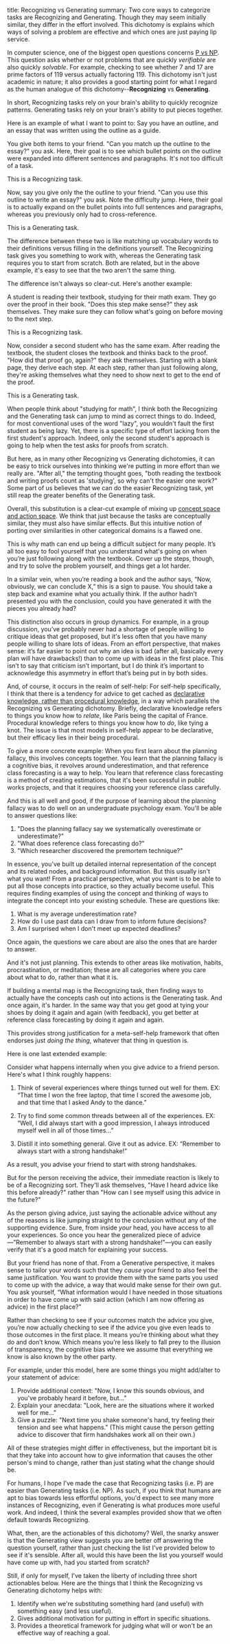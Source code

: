 title: Recognizing vs Generating
summary: Two core ways to categorize tasks are Recognizing and Generating. Though they may seem initially similar, they differ in the effort involved. This dichotomy is explains which ways of solving a problem are effective and which ones are just paying lip service.

In computer science, one of the biggest open questions concerns [P vs NP](https://en.wikipedia.org/wiki/P_versus_NP_problem). This question asks whether or not problems that are quickly *verifiable* are also quickly *solvable*. For example, checking to see whether 7 and 17 are prime factors of 119 versus actually factoring 119. This dichotomy isn't just academic in nature; it also provides a good starting point for what I regard as the human analogue of this dichotomy--**Recognizing** vs **Generating**.

In short, Recognizing tasks rely on your brain's ability to quickly recognize patterns. Generating tasks rely on your brain's ability to put pieces together. 

Here is an example of what I want to point to: Say you have an outline, and an essay that was written using the outline as a guide. 

You give both items to your friend. "Can you match up the outline to the essay?" you ask. Here, their goal is to see which bullet points on the outline were expanded into different sentences and paragraphs. It's not too difficult of a task.

This is a Recognizing task.

Now, say you give only the the outline to your friend. "Can you use this outline to write an essay?" you ask. Note the difficulty jump. Here, their goal is to actually expand on the bullet points into full sentences and paragraphs, whereas you previously only had to cross-reference. 

This is a Generating task.

The difference between these two is like matching up vocabulary words to their definitions versus filling in the definitions yourself. The Recognizing task gives you something to work with, whereas the Generating task requires you to start from scratch. Both are related, but in the above example, it's easy to see that the two aren't the same thing. 

The difference isn't always so clear-cut. Here's another example:

A student is reading their textbook, studying for their math exam. They go over the proof in their book. "Does this step make sense?" they ask themselves. They make sure they can follow what's going on before moving to the next step.

This is a Recognizing task.

Now, consider a second student who has the same exam. After reading the textbook, the student closes the textbook and thinks back to the proof. "How did that proof go, again?" they ask themselves. Starting with a blank page, they derive each step. At each step, rather than just following along, they're asking themselves what they need to show next to get to the end of the proof.

This is a Generating task.

When people think about "studying for math", I think both the Recognizing and the Generating task can jump to mind as correct things to do. Indeed, for most conventional uses of the word "lazy", you wouldn't fault the first student as being lazy. Yet, there is a specific type of effort lacking from the first student's approach. Indeed, only the second student's approach is going to help when the test asks for proofs from scratch.

But here, as in many other Recognizing vs Generating dichotomies, it can be easy to trick ourselves into thinking we're putting in more effort than we really are. "After all," the tempting thought goes, "both reading the textbook and writing proofs count as 'studying', so why can't the easier one work?" Some part of us believes that we can do the easier Recognizing task, yet still reap the greater benefits of the Generating task. 

Overall, this substitution is a clear-cut example of mixing up [concept space and action space](./concept-space-vs-action-space). We think that just because the tasks are conceptually similar, they must also have similar effects. But this intuitive notion of porting over similarities in other categorical domains is a flawed one. 

This is why math can end up being a difficult subject for many people. It’s all too easy to fool yourself that you understand what's going on when you’re just following along with the textbook. Cover up the steps, though, and try to solve the problem yourself, and things get a lot harder.

In a similar vein, when you’re reading a book and the author says, “Now, obviously, we can conclude X,” this is a sign to pause. You should take a step back and examine what you actually think. If the author hadn’t presented you with the conclusion, could you have generated it with the pieces you already had?

This distinction also occurs in group dynamics. For example, in a group discussion, you’ve probably never had a shortage of people willing to critique ideas that get proposed, but it's less often that you have many people willing to share lots of ideas. From an effort perspective, that makes sense: it’s far easier to point out why an idea is bad (after all, basically every plan will have drawbacks!) than to come up with ideas in the first place. This isn’t to say that criticism isn’t important, but I do think it’s important to acknowledge this asymmetry in effort that’s being put in by both sides.

And, of course, it occurs in the realm of self-help: For self-help specifically, I think that there is a tendency for advice to get cached as [declarative knowledge, rather than procedural knowledge](https://en.wikipedia.org/wiki/Procedural_knowledge), in a way which parallels the Recognizing vs Generating dichotomy. Briefly, declarative knowledge refers to things you know how to *relate*, like Paris being the capital of France. Procedural knowledge refers to things you know how to *do*, like tying a knot. The issue is that most models in self-help appear to be declarative, but their efficacy lies in their being procedural.

To give a more concrete example: When you first learn about the planning fallacy, this involves concepts together. You learn that the planning fallacy is a cognitive bias, it revolves around underestimation, and that reference class forecasting is a way to help. You learn that reference class forecasting is a method of creating estimations, that it's been successful in public works projects, and that it requires choosing your reference class carefully.

And this is all well and good, if the purpose of learning about the planning fallacy was to do well on an undergraduate psychology exam. You'll be able to answer questions like: 

1. "Does the planning fallacy say we systematically overestimate or underestimate?"
2. "What does reference class forecasting do?" 
3. "Which researcher discovered the premortem technique?"

In essence, you've built up detailed internal representation of the concept and its related nodes, and background information. But this usually isn't what you want! From a practical perspective, what you want is to be able to put all those concepts into practice, so they actually become useful. This requires finding examples of using the concept and thinking of ways to integrate the concept into your existing schedule. These are questions like:

1. What is my average underestimation rate?
2. How do I use past data can I draw from to inform future decisions?
3. Am I surprised when I don't meet up expected deadlines?

Once again, the questions we care about are also the ones that are harder to answer.

And it's not just planning. This extends to other areas like motivation, habits, procrastination, or meditation; these are all categories where you care about what to do, rather than what it is.

If building a mental map is the Recognizing task, then finding ways to actually have the concepts cash out into actions is the Generating task. And once again, it's harder. In the same way that you get good at tying your shoes by doing it again and again (with feedback), you get better at reference class forecasting by doing it again and again. 

This provides strong justification for a meta-self-help framework that often endorses just *doing the thing*, whatever that thing in question is.

Here is one last extended example: 

Consider what happens internally when you give advice to a friend person. Here's what I think roughly happens:

1. Think of several experiences where things turned out well for them. 
EX: “That time I won the free laptop, that time I scored the awesome job, and that time that I asked Andy to the dance.”

2. Try to find some common threads between all of the experiences. 
EX: “Well, I did always start with a good impression, I always introduced myself well in all of those times…”

3. Distill it into something general. Give it out as advice.
EX: “Remember to always start with a strong handshake!”

As a result, you advise your friend to start with strong handshakes.

But for the person receiving the advice, their immediate reaction is likely to be of a Recognizing sort. They'll ask themselves, "Have I heard advice like this before already?" rather than "How can I see myself using this advice in the future?"

As the person giving advice, just saying the actionable advice without any of the reasons is like jumping straight to the conclusion without any of the supporting evidence. Sure, from inside *your* head, you have access to all your experiences. So once you hear the generalized piece of advice—”Remember to always start with a strong handshake!”—you can easily verify that it's a good match for explaining your success.

But your friend has none of that. From a Generative perspective, it makes sense to tailor your words such that they *cause* your friend to also feel the same justification. You want to provide them with the same parts you used to come up with the advice, a way that would make sense for their own gut. You ask yourself, “What information would I have needed in those situations in order to have come up with said action (which I am now offering as advice) in the first place?” 

Rather than checking to see if your outcomes match the advice you give, you’re now actually checking to see if the advice you give even leads to those outcomes in the first place. It means you’re thinking about what they do and don’t know. Which means you’re less likely to fall prey to the illusion of transparency, the cognitive bias where we assume that everything we know is also known by the other party.

For example, under this model, here are some things you might add/alter to your statement of advice:

1. Provide additional context: "Now, I know this sounds obvious, and you've probably heard it before, but..."
2. Explain your anecdata: "Look, here are the situations where it worked well for me..."
3. Give a puzzle: "Next time you shake someone's hand, try feeling their tension and see what happens." (This might cause the person getting advice to discover that firm handshakes work all on their own.)

All of these strategies might differ in effectiveness, but the important bit is that they take into account how to give information that causes the other person's mind to change, rather than just stating what the change should be.

For humans, I hope I've made the case that Recognizing tasks (i.e. P) are easier than Generating tasks (i.e. NP). As such, if you think that humans are apt to bias towards less effortful options, you'd expect to see many more instances of Recognizing, even if Generating is what produces more useful work. And indeed, I think the several examples provided show that we often default towards Recognizing. 

What, then, are the actionables of this dichotomy? Well, the snarky answer is that the Generating view suggests you are better off answering the question yourself, rather than just checking the list I've provided below to see if it's sensible. After all, would this have been the list you yourself would have come up with, had you started from scratch?

Still, if only for myself, I've taken the liberty of including three short actionables below. Here are the things that I think the Recognizing vs Generating dichotomy helps with:

1. Identify when we're substituting something hard (and useful) with something easy (and less useful).
2. Gives additional motivation for putting in effort in specific situations.
3. Provides a theoretical framework for judging what will or won't be an effective way of reaching a goal.
